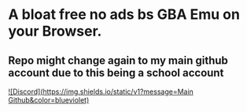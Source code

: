 # A bloat free no ads bs GBA Emu on your Browser.
## Repo might change again to my main github account due to this being a school account
[![Discord](https://img.shields.io/static/v1?message=Main Github&color=blueviolet)](https://github.com/sankaaku)
